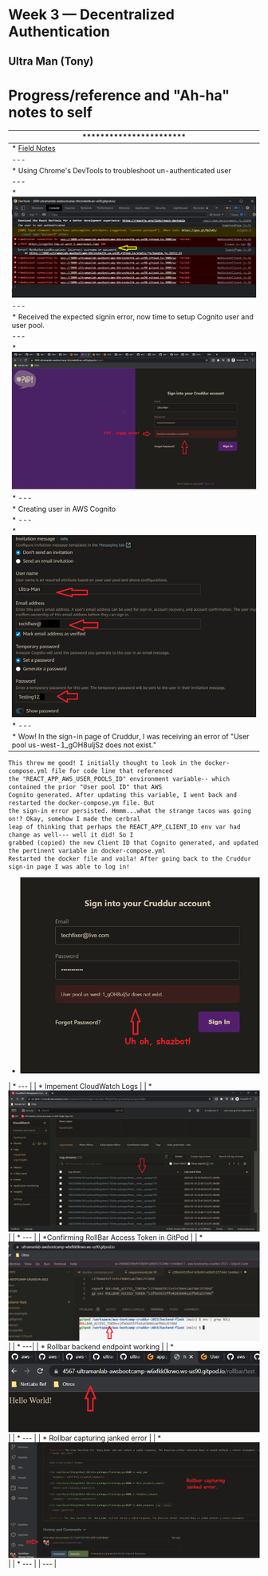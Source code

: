 # Week 3 — Decentralized Authentication

## Ultra Man (Tony)


# Progress/reference and "Ah-ha" notes to self
| *********************** |
| --- |
| * [Field Notes](https://github.com/ultraman-labs/aws-bootcamp-cruddur-2023/blob/main/_docs/assets/week3/Notes-Week3.txt) |
| --- |
| * Using Chrome's DevTools to troubleshoot un-authenticated user |
| --- |
| * ![Sigin Error](../_docs/assets/week3/goodsignuperror.png) |
| --- |
| * Received the expected signin error, now time to setup Cognito user and user pool.|
| --- |
| * ![Happy Error](../_docs/assets/week3/happyerror.png) |
| * ---|
| * Creating user in AWS Cognito
| * ---|
| * ![Cognito User](../_docs/assets/week3/creatinguser.png) |
| * --- |
| * Wow! In the sign-in page of Cruddur, I was receiving an error of "User pool us-west-1_gOH8uljSz does not exist."  
    This threw me good! I initially thought to look in the docker-compose.yml file for code line that referenced  
    the "REACT_APP_AWS_USER_POOLS_ID" environment variable-- which contained the prior "User pool ID" that AWS 
    Cognito generated. After updating this variable, I went back and restarted the docker-compose.ym file. But 
    the sign-in error persisted. Hmmm...what the strange tacos was going on!? Okay, somehow I made the cerbral 
    leap of thinking that perhaps the REACT_APP_CLIENT_ID env var had change as well--- well it did! So I  
    grabbed (copied) the new Client ID that Cognito generated, and updated the pertinent variable in docker-compose.yml 
    Restarted the docker file and voila! After going back to the Cruddur sign-in page I was able to log in! 
 * ![Another Sigin Error](../_docs/assets/week3/signinerror.png)

| * --- |
| * Impement CloudWatch Logs |
| * ![CLoud Watch Logs](../_docs/assets/week2/logstreams.png) |
| * --- |
| *Confirming RollBar Access Token in GitPod |
| * ![RollBar Acess Token](../_docs/assets/week2/rollbaraccesstoken.png) |
| * ---|
| * Rollbar backend endpoint working |
| * ![RollBar Acess Token](../_docs/assets/week2/holarollbar.png) |
| * --- |
| * Rollbar capturing janked error |
| * ![RollBar Acess Token](../_docs/assets/week2/rollbarjankederror.png) |
| * --- |
| --- |




